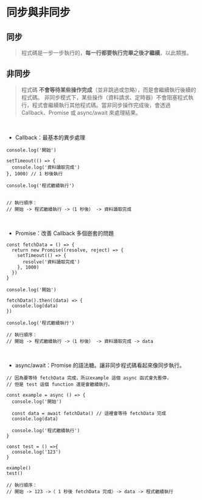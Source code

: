 # 同步與非同步

## 同步

> 程式碼是一步一步執行的，**每一行都要執行完畢之後才繼續**，以此類推。

## 非同步

> 程式碼 **不會等待某些操作完成**（並非跳過或忽略），而是會繼續執行後續的程式碼。
> 非同步模式下，某些操作（資料請求、定時器）不會阻塞程式執行，程式會繼續執行其他程式碼。當非同步操作完成後，會透過 Callback、Promise 或 async/await 來處理結果。

<br/>

- Callback：最基本的異步處理

```
console.log('開始')

setTimeout(() => {
  console.log('資料讀取完成')
}, 1000) // 1 秒後執行

console.log('程式繼續執行')


// 執行順序：
// 開始 -> 程式繼續執行 ->（1 秒後） -> 資料讀取完成
```

<br/>

- Promise：改善 Callback 多個嵌套的問題

```
const fetchData = () => {
  return new Promise((resolve, reject) => {
    setTimeout(() => {
      resolve('資料讀取完成')
    }, 1000)
  })
}

console.log('開始')

fetchData().then((data) => {
  console.log(data)
})

console.log('程式繼續執行')

// 執行順序：
// 開始 -> 程式繼續執行 ->（1 秒後） -> 資料讀取完成 -> data
```

<br/>

- async/await：Promise 的語法糖。讓非同步程式碼看起來像同步執行。

```
// 因為要等待 fetchData 完成，所以example 這個 async 函式會先暫停，
// 但是 test 這個 function 還是會繼續執行。

const example = async () => {
  console.log('開始')

  const data = await fetchData() // 這裡會等待 fetchData 完成
  console.log(data)

  console.log('程式繼續執行')
}

const test = () =>{
  console.log('123')
}

example()
test()

// 執行順序：
// 開始 -> 123 ->（ 1 秒後 fetchData 完成）-> data -> 程式繼續執行
```
